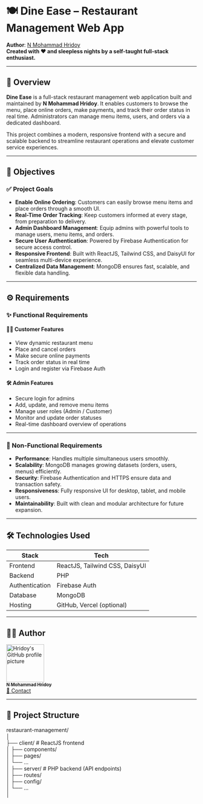 # 🍽️ Dine Ease – Restaurant Management Web App

**Author**: [N Mohammad Hridoy](https://github.com/Hridoy-ii)  
**Created with ❤️ and sleepless nights by a self-taught full-stack enthusiast.**

---

## 📖 Overview

**Dine Ease** is a full-stack restaurant management web application built and maintained by **N Mohammad Hridoy**. It enables customers to browse the menu, place online orders, make payments, and track their order status in real time. Administrators can manage menu items, users, and orders via a dedicated dashboard.

This project combines a modern, responsive frontend with a secure and scalable backend to streamline restaurant operations and elevate customer service experiences.

---

## 🎯 Objectives

### ✅ Project Goals

- **Enable Online Ordering**: Customers can easily browse menu items and place orders through a smooth UI.
- **Real-Time Order Tracking**: Keep customers informed at every stage, from preparation to delivery.
- **Admin Dashboard Management**: Equip admins with powerful tools to manage users, menu items, and orders.
- **Secure User Authentication**: Powered by Firebase Authentication for secure access control.
- **Responsive Frontend**: Built with ReactJS, Tailwind CSS, and DaisyUI for seamless multi-device experience.
- **Centralized Data Management**: MongoDB ensures fast, scalable, and flexible data handling.

---

## ⚙️ Requirements

### ✨ Functional Requirements

#### 🧑‍🍳 Customer Features
- View dynamic restaurant menu
- Place and cancel orders
- Make secure online payments
- Track order status in real time
- Login and register via Firebase Auth

#### 🛠️ Admin Features
- Secure login for admins
- Add, update, and remove menu items
- Manage user roles (Admin / Customer)
- Monitor and update order statuses
- Real-time dashboard overview of operations

---

### 🚀 Non-Functional Requirements

- **Performance**: Handles multiple simultaneous users smoothly.
- **Scalability**: MongoDB manages growing datasets (orders, users, menus) efficiently.
- **Security**: Firebase Authentication and HTTPS ensure data and transaction safety.
- **Responsiveness**: Fully responsive UI for desktop, tablet, and mobile users.
- **Maintainability**: Built with clean and modular architecture for future expansion.

---

## 🛠️ Technologies Used

| Stack | Tech |
|-------|------|
| Frontend | ReactJS, Tailwind CSS, DaisyUI |
| Backend | PHP |
| Authentication | Firebase Auth |
| Database | MongoDB |
| Hosting | GitHub, Vercel (optional) |


---

## 👨‍💻 Author

<p align="left">
  <a href="https://github.com/Hridoy-ii" target="_blank">
    <img src="https://avatars.githubusercontent.com/u/108605580?v=4" width="100px;" alt="Hridoy's GitHub profile picture"/>
    <br />
    <sub><b>N Mohammad Hridoy</b></sub>
  </a>
  <br />
  <a href="nmohammad.hriidoy@gmail.com">📧 Contact</a>
</p>


---

## 📂 Project Structure
restaurant-management/ <br>
│<br>
├── client/ # ReactJS frontend <br>
│ ├── components/ <br>
│ ├── pages/ <br>
│ └── ... <br>
│
├── server/ # PHP backend (API endpoints) <br>
│ ├── routes/ <br>
│ ├── config/ <br>
│ └── ... <br>
│ <br>
